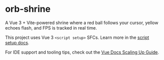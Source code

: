 # orb-shrine

A Vue 3 + Vite-powered shrine where a red ball follows your cursor, yellow echoes flash, and FPS is tracked in real time.

This project uses Vue 3 `<script setup>` SFCs. Learn more in the [script setup docs](https://v3.vuejs.org/api/sfc-script-setup.html#sfc-script-setup).

For IDE support and tooling tips, check out the [Vue Docs Scaling Up Guide](https://vuejs.org/guide/scaling-up/tooling.html#ide-support).